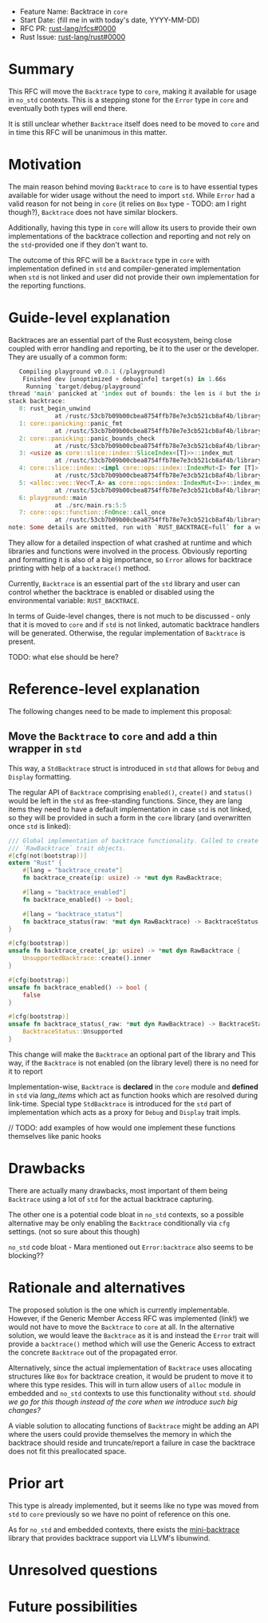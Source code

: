 - Feature Name: Backtrace in `core`
- Start Date: (fill me in with today's date, YYYY-MM-DD)
- RFC PR: [rust-lang/rfcs#0000](https://github.com/rust-lang/rfcs/pull/0000)
- Rust Issue: [rust-lang/rust#0000](https://github.com/rust-lang/rust/issues/0000)

# Summary
[summary]: #summary

This RFC will move the `Backtrace` type to `core`, making it available for usage in `no_std` contexts. This is a stepping stone for the `Error` type in `core` and eventually both types will end there. 

It is still unclear whether `Backtrace` itself does need to be moved to `core` and in time this RFC will be unanimous in this matter.

# Motivation
[motivation]: #motivation

The main reason behind moving `Backtrace` to `core` is to have essential types available for wider usage without the need to import `std`. While `Error` had a valid reason for not being in `core` (it relies on `Box` type - TODO: am I right though?), `Backtrace` does not have similar blockers. 

Additionally, having this type in `core` will allow its users to provide their own implementations of the backtrace collection and reporting and not rely on the `std`-provided one if they don't want to.

The outcome of this RFC will be a `Backtrace` type in `core` with implementation defined in `std` and compiler-generated implementation when `std` is not linked and user did not provide their own implementation for the reporting functions.

# Guide-level explanation
[guide-level-explanation]: #guide-level-explanation

Backtraces are an essential part of the Rust ecosystem, being close coupled with error handling and reporting, be it to the user or the developer. They are usually of a common form:
```rust
   Compiling playground v0.0.1 (/playground)
    Finished dev [unoptimized + debuginfo] target(s) in 1.66s
     Running `target/debug/playground`
thread 'main' panicked at 'index out of bounds: the len is 4 but the index is 4', src/main.rs:5:5
stack backtrace:
   0: rust_begin_unwind
             at /rustc/53cb7b09b00cbea8754ffb78e7e3cb521cb8af4b/library/std/src/panicking.rs:493:5
   1: core::panicking::panic_fmt
             at /rustc/53cb7b09b00cbea8754ffb78e7e3cb521cb8af4b/library/core/src/panicking.rs:92:14
   2: core::panicking::panic_bounds_check
             at /rustc/53cb7b09b00cbea8754ffb78e7e3cb521cb8af4b/library/core/src/panicking.rs:69:5
   3: <usize as core::slice::index::SliceIndex<[T]>>::index_mut
             at /rustc/53cb7b09b00cbea8754ffb78e7e3cb521cb8af4b/library/core/src/slice/index.rs:190:14
   4: core::slice::index::<impl core::ops::index::IndexMut<I> for [T]>::index_mut
             at /rustc/53cb7b09b00cbea8754ffb78e7e3cb521cb8af4b/library/core/src/slice/index.rs:26:9
   5: <alloc::vec::Vec<T,A> as core::ops::index::IndexMut<I>>::index_mut
             at /rustc/53cb7b09b00cbea8754ffb78e7e3cb521cb8af4b/library/alloc/src/vec/mod.rs:2396:9
   6: playground::main
             at ./src/main.rs:5:5
   7: core::ops::function::FnOnce::call_once
             at /rustc/53cb7b09b00cbea8754ffb78e7e3cb521cb8af4b/library/core/src/ops/function.rs:227:5
note: Some details are omitted, run with `RUST_BACKTRACE=full` for a verbose backtrace.
```

They allow for a detailed inspection of what crashed at runtime and which libraries and functions were involved in the process. Obviously reporting and formatting it is also of a big importance, so `Error` allows for backtrace printing with help of a `backtrace()` method.

Currently, `Backtrace` is an essential part of the `std` library and user can control whether the backtrace is enabled or disabled using the environmental variable: `RUST_BACKTRACE`.

In terms of Guide-level changes, there is not much to be discussed - only that it is moved to `core` and if `std` is not linked, automatic backtrace handlers will be generated. Otherwise, the regular implementation of `Backtrace` is present.

TODO: what else should be here?

# Reference-level explanation
[reference-level-explanation]: #reference-level-explanation

The following changes need to be made to implement this proposal:

## Move the `Backtrace` to `core` and add a thin wrapper in `std`

This way, a `StdBacktrace` struct is introduced in `std` that allows for `Debug` and `Display` formatting. 

The regular API of `Backtrace` comprising `enabled()`, `create()` and `status()` would be left in the `std` as free-standing functions. Since, they are lang items they need to have a default implementation in case `std` is not linked, so they will be provided in such a form in the `core` library (and overwritten once `std` is linked):

```rust
/// Global implementation of backtrace functionality. Called to create
/// `RawBacktrace` trait objects.
#[cfg(not(bootstrap))]
extern "Rust" {
    #[lang = "backtrace_create"]
    fn backtrace_create(ip: usize) -> *mut dyn RawBacktrace;

    #[lang = "backtrace_enabled"]
    fn backtrace_enabled() -> bool;

    #[lang = "backtrace_status"]
    fn backtrace_status(raw: *mut dyn RawBacktrace) -> BacktraceStatus;
}

#[cfg(bootstrap)]
unsafe fn backtrace_create(_ip: usize) -> *mut dyn RawBacktrace {
    UnsupportedBacktrace::create().inner
}

#[cfg(bootstrap)]
unsafe fn backtrace_enabled() -> bool {
    false
}

#[cfg(bootstrap)]
unsafe fn backtrace_status(_raw: *mut dyn RawBacktrace) -> BacktraceStatus {
    BacktraceStatus::Unsupported
}

```

This change will make the `Backtrace` an optional part of the library and 
This way, if the `Backtrace` is not enabled (on the library level) there is no need for it to report 

Implementation-wise, `Backtrace` is **declared** in the `core` module and **defined** in `std` via *lang_items* which act as function hooks which are resolved during link-time. Special type `StdBacktrace` is introduced for the `std` part of implementation which acts as a proxy for `Debug` and `Display` trait impls.

// TODO: add examples of how would one implement these functions themselves like panic hooks



# Drawbacks
[drawbacks]: #drawbacks

There are actually many drawbacks, most important of them being `Backtrace` using a lot of `std` for the actual backtrace capturing. 

The other one is a potential code bloat in `no_std` contexts, so a possible alternative may be only enabling the `Backtrace` conditionally via `cfg` settings. (not so sure about this though)


`no_std` code bloat - Mara mentioned out
`Error:backtrace` also seems to be blocking??

# Rationale and alternatives
[rationale-and-alternatives]: #rationale-and-alternatives

The proposed solution is the one which is currently implementable. However, if the Generic Member Access RFC was implemented (link!) we would not have to move the `Backtrace` to `core` at all. In the alternative solution, we would leave the `Backtrace` as it is and instead the `Error` trait will provide a `backtrace()` method which will use the Generic Access to extract the concrete `Backtrace` out of the propagated error.

Alternatively, since the actual implementation of `Backtrace` uses allocating structures like `Box` for backtrace creation, it would be prudent to move it to where this type resides. This will in turn allow users of `alloc` module in embedded and `no_std` contexts to use this functionality without `std`. _should we go for this though instead of the core when we introduce such big changes?_

A viable solution to allocating functions of `Backtrace` might be adding an API where the users could provide themselves the memory in which the backtrace should reside and truncate/report a failure in case the backtrace does not fit this preallocated space. 

# Prior art
[prior-art]: #prior-art

This type is already implemented, but it seems like no type was moved from `std` to `core` previously so we have no point of reference on this one.

As for `no_std` and embedded contexts, there exists the [mini-backtrace](https://github.com/amanieu/mini-backtrace) library that provides backtrace support via LLVM's libunwind.

# Unresolved questions
[unresolved-questions]: #unresolved-questions


# Future possibilities
[future-possibilities]: #future-possibilities


